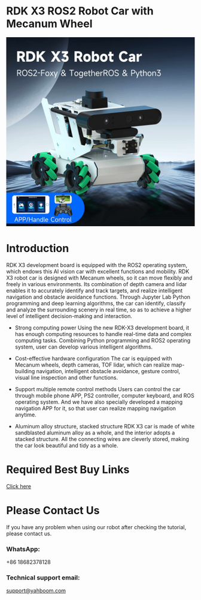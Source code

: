 # RDK X3 ROS2 Robot Car with Mecanum Wheel
![](https://github.com/YahboomTechnology/RDK-X3-Robot/blob/main/RDK_X3_Robot_Car.jpg)
# Introduction
RDK X3 development board is equipped with the ROS2 operating system, which endows this AI vision car with excellent functions and mobility. RDK X3 robot car is designed with Mecanum wheels, so it can move flexibly and freely in various environments. Its combination of depth camera and lidar enables it to accurately identify and track targets, and realize intelligent navigation and obstacle avoidance functions. Through Jupyter Lab Python programming and deep learning algorithms, the car can identify, classify and analyze the surrounding scenery in real time, so as to achieve a higher level of intelligent decision-making and interaction.

* Strong computing power
  Using the new RDK-X3 development board, it has enough computing resources to handle real-time data and complex computing tasks. Combining Python programming and ROS2 operating system, user can develop various intelligent algorithms.

* Cost-effective hardware configuration
  The car is equipped with Mecanum wheels, depth cameras, TOF lidar, which can realize map-building navigation, intelligent obstacle avoidance, gesture control, visual line inspection and other functions.

* Support multiple remote control methods
  Users can control the car through mobile phone APP, PS2 controller, computer keyboard, and ROS operating system. And we have also specially developed a mapping navigation APP for it, so that user can realize mapping navigation anytime.

* Aluminum alloy structure, stacked structure
  RDK X3 car is made of white sandblasted aluminum alloy as a whole, and the interior adopts a stacked structure. All the connecting wires are cleverly stored, making the car look beautiful and tidy as a whole.

# Required Best Buy Links
[Click here](https://category.yahboom.net/products/rdk-x3-robot)

# Please Contact Us
If you have any problem when using our robot after checking the tutorial, please contact us.

### WhatsApp:
+86 18682378128

### Technical support email: 
support@yahboom.com

